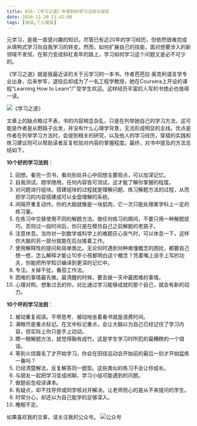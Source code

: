 ```yaml
---
title: 016-《学习之道》中提到的学习法则与误区
date: 2016-11-20 11:42:00
tags: [阅读,个人提高]
---
```


元学习，是我一直感兴趣的知识。尽管已有近20年的学习经历，但依然很难完成从填鸭式学习向自我学习的转变。然而，如何扩展自己的技能，面对想要涉入的新领域不发怵，在努力变成斜杠青年的路上，学习如何学习这个问题又是必不可少的。

《学习之道》就是我最近读的关于元学习的一本书。作者芭芭拉·奥克利语言学专业出身，后来参军，退役后却成为了一名工程学教授，她在Coursera上开设的课程“Learning How to Learn”广受学生欢迎。这样经历丰富的人写的书想必也值得一读。

![《学习之道》](https://img5.doubanio.com/lpic/s29105126.jpg)

文章上的缺点略过不表，书的内容稍显杂乱，只是在列举她自己的学习方法，这可能是作者是从野路子出发，并没有什么心理学背景，无法形成明显的主线。优点是作者在列举学习方法时，会提到相关的研究，以及他人的学习经历，穿插的实践和练习建议则可以帮助读者反复检验对内容的掌握程度。最终，对书中提及的方法总结如下。

**10个好的学习法则**：

1. 回想。看完一页书，看向别处并心中回想主要观点，可以加深记忆。
2. 自我测试。随学随用，任何内容皆可测试，这才能了解你掌握的程度。
3. 对问题进行组块。搭建组块的过程就是理解问题、练习解题方法的过程，从而把学习的内容搭建成可以全盘理解的系统。
4. 间隔开重复动作。你的大脑就像是一块肌肉，它一次只能处理某学科上一定的练习量。
5. 在练习中交替使用不同的解题方法。做任何练习的期间，不要只用一种解题技巧，否则过一段时间后，你只是在模仿自己之前解题的老路子。
6. 注意休息。当你对一到数学或科学上的难题灰心丧气时，可以休息一下，这样你大脑的另一部分就能在后台接着工作。
7. 使用解释性的提问和简单类比。无论何时遇到何种难懂概念的困扰，都要自己想一想，怎么解释才能让10岁小孩都明白这个概念？凭着嘴上说手上写的功夫，你能把所学知识编译到更深的记忆中。
8. 专注。关掉干扰，番茄工作法。
9. 困难的事情最先做。最清醒的时候，要去做一天中最困难的事情。
10. 心理对照。想象过去的你，对比通过学习能够成就的那个自己，就会有新的动力。

**10个坏的学习法则**：

1. 被动重复阅读。不带思考、被动地坐着看书就是浪费时间。
2. 满眼尽是重点标记。在文中标记重点，会让大脑以为自己已经记住了学习内容，但实际上你只是手上动动。
3. 瞟一眼解题方法，就觉得胸有成竹。这是学生学习时所犯的最糟糕的一个错误。
4. 等到火烧眉毛了才开始学习。你会在田径运动会开始前的最后一刻才开始猛练一番吗？
5. 已经清楚解法，反复解答同一题型。这些类似的练习不会让你成长。
6. 与朋友一起把学习变成闲聊。学习小组可能遇到的问题。
7. 做题前忽视读课本。
8. 有疑点，却不找导师或同学核对并解决。让老师担心的是从不来提问的学生。
9. 时常分心，却还以为自己能学的足够深入。
10. 睡眠不足。


如果喜欢我的文章，请关注我的公众号。
![公众号](http://ofjzymouj.bkt.clouddn.com/16-10-24/1552231.jpg)
